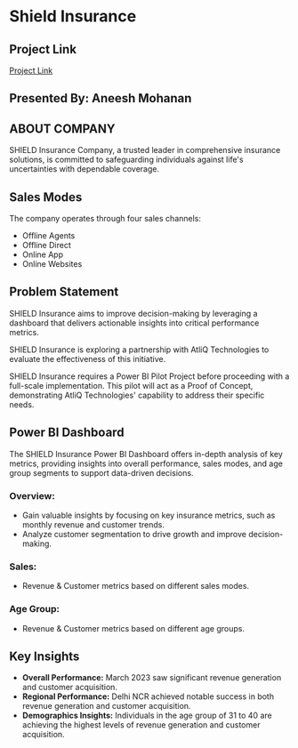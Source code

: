 # Shield Insurance
## Project Link
[Project Link](https://app.powerbi.com/view?r=eyJrIjoiY2ZhZjVlMDMtZTk1ZC00NDA4LWFjOTAtMjJkY2Y1OWZjOTdkIiwidCI6ImM2ZTU0OWIzLTVmNDUtNDAzMi1hYWU5LWQ0MjQ0ZGM1YjJjNCJ9&pageName=758435fa75dd1fa2ecef)


## Presented By: Aneesh Mohanan

## ABOUT COMPANY
SHIELD Insurance Company, a trusted leader in comprehensive insurance solutions, is committed to safeguarding individuals against life's uncertainties with dependable coverage.

## Sales Modes
The company operates through four sales channels:
- Offline Agents
- Offline Direct
- Online App
- Online Websites

## Problem Statement
SHIELD Insurance aims to improve decision-making by leveraging a dashboard that delivers actionable insights into critical performance metrics.

SHIELD Insurance is exploring a partnership with AtliQ Technologies to evaluate the effectiveness of this initiative.

SHIELD Insurance requires a Power BI Pilot Project before proceeding with a full-scale implementation. This pilot will act as a Proof of Concept, demonstrating AtliQ Technologies' capability to address their specific needs.

## Power BI Dashboard
The SHIELD Insurance Power BI Dashboard offers in-depth analysis of key metrics, providing insights into overall performance, sales modes, and age group segments to support data-driven decisions.

### Overview:
- Gain valuable insights by focusing on key insurance metrics, such as monthly revenue and customer trends.
- Analyze customer segmentation to drive growth and improve decision-making.

### Sales:
- Revenue & Customer metrics based on different sales modes.

### Age Group:
- Revenue & Customer metrics based on different age groups.

## Key Insights
- **Overall Performance:** March 2023 saw significant revenue generation and customer acquisition.
- **Regional Performance:** Delhi NCR achieved notable success in both revenue generation and customer acquisition.
- **Demographics Insights:** Individuals in the age group of 31 to 40 are achieving the highest levels of revenue generation and customer acquisition.
